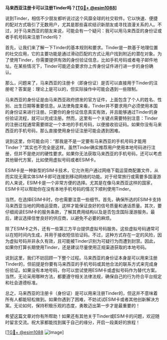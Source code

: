 **马来西亚注册卡可以注册Tinder吗？[[TG💪+ @esim1088](https://t.me/s/esim1088)]**

说到Tinder，相信不少朋友都听说过这个风靡全球的社交软件。它以快速、便捷的配对方式吸引了无数用户，尤其是那些喜欢结识新朋友或寻找浪漫关系的人。不过，对于马来西亚的朋友来说，可能会有一个疑问：我可以用马来西亚的身份证或者手机号码来注册Tinder吗？

首先，让我们来了解一下Tinder的基本规则和要求。Tinder是一款基于地理位置的社交应用，它的主要功能是通过滑动匹配的方式让用户找到附近的潜在对象。为了使用Tinder，你需要提供有效的身份验证信息，比如手机号码或者电子邮件地址。在某些情况下，Tinder可能还会要求你上传身份证件进行进一步的身份确认。

那么，问题来了，马来西亚的注册卡（即身份证）是否可以直接用于Tinder的注册呢？答案是：理论上是可以的，但实际操作中可能会遇到一些限制。

马来西亚的身份证是由马来西亚政府颁发的官方证件，上面包含了个人的姓名、性别、出生日期等重要信息。从法律角度来看，Tinder并不要求用户必须使用本国的身份证来进行注册。只要你的身份证信息真实有效，并且能够通过Tinder的身份验证流程，就可以完成注册。然而，这里有一个关键点需要特别注意：Tinder的注册过程通常需要绑定一个本地的手机号码，以便接收验证码。如果你没有马来西亚的手机号码，那么直接使用身份证注册可能会遇到困难。

说到这里，你可能会问：“那我是不是一定要有马来西亚的手机号码才能用Tinder？”其实也不完全是这样。虽然Tinder确实推荐用户使用本地号码进行注册，但并不是绝对的硬性要求。如果你无法获取马来西亚的手机号码，还可以考虑其他替代方案，比如使用虚拟号码或者ESIM卡。

ESIM卡是一种新型的SIM卡技术，它允许用户通过网络下载运营商配置文件，从而实现无需实体SIM卡即可连接到移动网络的功能。对于经常旅行或需要多国漫游的人来说，ESIM卡是一个非常方便的选择。尤其是在像马来西亚这样的国家，ESIM卡可以帮助你在没有本地手机号码的情况下顺利使用Tinder。

当然，在选择ESIM卡时，你也需要注意一些细节。首先，确保所选的ESIM卡支持马来西亚当地的网络运营商，这样才能保证良好的信号质量和通话质量。其次，要仔细阅读ESIM卡的服务条款，了解其费用结构以及是否包含国际漫游服务。最后，建议选择信誉良好的供应商，以避免不必要的麻烦。

除了ESIM卡之外，还有一些第三方平台提供虚拟号码服务。这些虚拟号码通常可以在短时间内生成，并用于接收短信验证码。不过，这种方式存在一定的风险，因为虚拟号码并非永久有效，且可能被Tinder识别为可疑行为而遭到封禁。因此，如果你打算长期使用Tinder，还是建议尽量使用正规渠道获取的本地号码。

说到这里，我们不妨回顾一下整个过程。马来西亚的身份证本身是可以用来注册Tinder的，但前提是你要有马来西亚的手机号码或其他合法的联系方式来完成身份验证。如果没有本地号码，你可以尝试使用ESIM卡或虚拟号码作为替代方案。当然，无论采用哪种方法，都要遵守相关法律法规，确保自己的行为符合平台规定和社会道德标准。

总之，马来西亚的注册卡（身份证）是可以用来注册Tinder的，但这并不意味着所有人都能轻松做到。如果你遇到了困难，不妨试试ESIM卡或者其他创新解决方案。无论如何，保持积极乐观的态度，勇敢迈出第一步才是最重要的！

希望这篇文章对你有所帮助！如果还有其他关于Tinder或ESIM卡的问题，欢迎随时留言交流。祝大家都能找到属于自己的缘分，开启一段美好的旅程！

[[TG💪+ @esim1088](https://t.me/s/esim1088) ![Image](https://i.postimg.cc/4NQfJmqS/Snipaste-2025-05-13-00-14-12.png)]